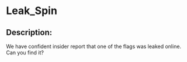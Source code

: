 
# Leak_Spin
## Description:
We have confident insider report that one of the flags was leaked online. Can you find it?

